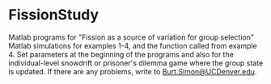 # FissionStudy
Matlab programs for "Fission as a source of variation for group selection"
Matlab simulations for examples 1-4, and the function called from example 4. Set parameters at the beginning of the programs and also for the individual-level snowdrift or prisoner's dilemma game where the group state is updated. If there are any problems, write to Burt.Simon@UCDenver.edu.
